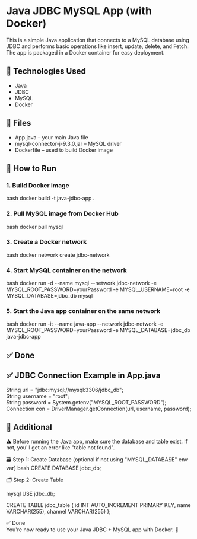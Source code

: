 # Java JDBC MySQL App (with Docker)

This is a simple Java application that connects to a MySQL database using JDBC and performs basic operations like insert, update, delete, and Fetch. The app is packaged in a Docker container for easy deployment.

## 🔧 Technologies Used
- Java
- JDBC
- MySQL
- Docker

## 📁 Files
- App.java – your main Java file
- mysql-connector-j-9.3.0.jar – MySQL driver
- Dockerfile – used to build Docker image

## 🚀 How to Run

### 1. Build Docker image
bash
docker build -t java-jdbc-app .

### 2. Pull MySQL image from Docker Hub
bash
docker pull mysql

### 3. Create a Docker network
bash
docker network create jdbc-network

### 4. Start MySQL container on the network
bash
docker run -d --name mysql --network jdbc-network -e MYSQL_ROOT_PASSWORD=yourPassword -e MYSQL_USERNAME=root -e MYSQL_DATABASE=jdbc_db mysql

### 5. Start the Java app container on the same network
bash
docker run -it --name java-app --network jdbc-network -e MYSQL_ROOT_PASSWORD=yourPassword -e MYSQL_DATABASE=jdbc_db java-jdbc-app


## ✅ Done


## ✅ JDBC Connection Example in App.java

 String url = "jdbc:mysql://mysql:3306/jdbc_db"; \
 String username = "root"; \
String password = System.getenv("MYSQL_ROOT_PASSWORD"); \
 Connection con = DriverManager.getConnection(url, username, password);





## 📌 Additional
 
⚠️ Before running the Java app, make sure the database and table exist.
If not, you'll get an error like "table not found".

🗃️ Step 1: Create Database (optional if not using "MYSQL_DATABASE" env var)
bash
CREATE DATABASE jdbc_db;

🗂️ Step 2: Create Table

mysql
USE jdbc_db;

CREATE TABLE jdbc_table (
  id INT AUTO_INCREMENT PRIMARY KEY,
  name VARCHAR(255),
  channel VARCHAR(255)
);


✅ Done \
You're now ready to use your Java JDBC + MySQL app with Docker. 🎉


